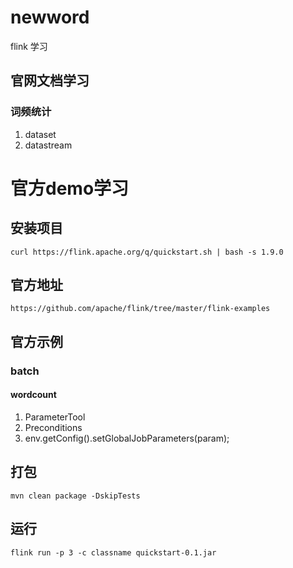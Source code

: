 # newword
flink 学习
## 官网文档学习
### 词频统计
1. dataset
2. datastream
# 官方demo学习
## 安装项目
```
curl https://flink.apache.org/q/quickstart.sh | bash -s 1.9.0
```
## 官方地址
```
https://github.com/apache/flink/tree/master/flink-examples
```
## 官方示例
### batch
#### wordcount
1. ParameterTool
2. Preconditions
3. env.getConfig().setGlobalJobParameters(param);

## 打包
```
mvn clean package -DskipTests
```
## 运行
```
flink run -p 3 -c classname quickstart-0.1.jar
```